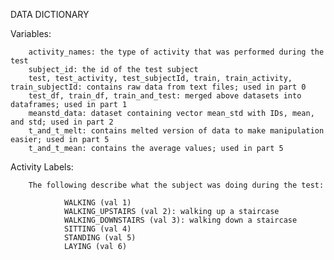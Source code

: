 DATA DICTIONARY

Variables:

        activity_names: the type of activity that was performed during the test
        subject_id: the id of the test subject
        test, test_activity, test_subjectId, train, train_activity, train_subjectId: contains raw data from text files; used in part 0
        test_df, train_df, train_and_test: merged above datasets into dataframes; used in part 1
        meanstd_data: dataset containing vector mean_std with IDs, mean, and std; used in part 2
        t_and_t_melt: contains melted version of data to make manipulation easier; used in part 5
        t_and_t_mean: contains the average values; used in part 5
        
Activity Labels:

        The following describe what the subject was doing during the test:
        
                WALKING (val 1)
                WALKING_UPSTAIRS (val 2): walking up a staircase
                WALKING_DOWNSTAIRS (val 3): walking down a staircase
                SITTING (val 4)
                STANDING (val 5)
                LAYING (val 6)
